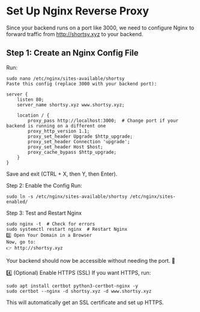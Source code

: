 # Set Up Nginx Reverse Proxy
Since your backend runs on a port like 3000, we need to configure Nginx to forward traffic from http://shortsy.xyz to your backend.

## Step 1: Create an Nginx Config File
Run:
```
sudo nano /etc/nginx/sites-available/shortsy
Paste this config (replace 3000 with your backend port):

server {
    listen 80;
    server_name shortsy.xyz www.shortsy.xyz;

    location / {
        proxy_pass http://localhost:3000;  # Change port if your backend is running on a different one
        proxy_http_version 1.1;
        proxy_set_header Upgrade $http_upgrade;
        proxy_set_header Connection 'upgrade';
        proxy_set_header Host $host;
        proxy_cache_bypass $http_upgrade;
    }
}
```
Save and exit (CTRL + X, then Y, then Enter).

Step 2: Enable the Config
Run:
```
sudo ln -s /etc/nginx/sites-available/shortsy /etc/nginx/sites-enabled/
```
Step 3: Test and Restart Nginx
```
sudo nginx -t  # Check for errors
sudo systemctl restart nginx  # Restart Nginx
3️⃣ Open Your Domain in a Browser
Now, go to:
👉 http://shortsy.xyz
```
Your backend should now be accessible without needing the port. 🎉

4️⃣ (Optional) Enable HTTPS (SSL)
If you want HTTPS, run:

```
sudo apt install certbot python3-certbot-nginx -y
sudo certbot --nginx -d shortsy.xyz -d www.shortsy.xyz
```
This will automatically get an SSL certificate and set up HTTPS.
